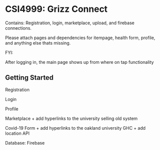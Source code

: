 # CSI4999: Grizz Connect 

Contains: Registration, login, marketplace, upload, and firebase connections.

Please attach pages and dependencies for itempage, health form, profile, and anything else thats missing. 

FYI:

After logging in, the main page shows up from where on tap functionality

## Getting Started

Registration

Login

Profile 

Marketplace + add hyperlinks to the university selling old system

Covid-19 Form + add hyperlinks to the oakland university GHC + add location API

Database: Firebase
